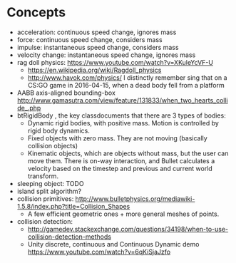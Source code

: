 # Concepts

-   acceleration: continuous speed change, ignores mass
-   force: continuous speed change, considers mass
-   impulse: instantaneous speed change, considers mass
-   velocity change: instantaneous speed change, ignores mass
-   rag doll physics: https://www.youtube.com/watch?v=XKuleYcVF-U
    - https://en.wikipedia.org/wiki/Ragdoll_physics
    - http://www.havok.com/physics/
    I distinctly remember sing that on a CS:GO game in 2016-04-15, when a dead body fell from a platform
-   AABB axis-aligned bounding-box http://www.gamasutra.com/view/feature/131833/when_two_hearts_collide_.php
-   btRigidBody , the key classdocuments that there are 3 types of bodies:
    - Dynamic rigid bodies, with positive mass. Motion is controlled by rigid body dynamics.
    - Fixed objects with zero mass. They are not moving (basically collision objects)
    - Kinematic objects, which are objects without mass, but the user can move them. There is on-way interaction, and Bullet calculates a velocity based on the timestep and previous and current world transform.
-   sleeping object: TODO
-   island split algorithm?
-   collision primitives: <http://www.bulletphysics.org/mediawiki-1.5.8/index.php?title=Collision_Shapes>
    - A few efficient geometric ones + more general meshes of points.
-   collision detection:
    - http://gamedev.stackexchange.com/questions/34198/when-to-use-collision-detection-methods
    - Unity discrete, continuous and Continuous Dynamic demo https://www.youtube.com/watch?v=6qKiSjaJzfo
